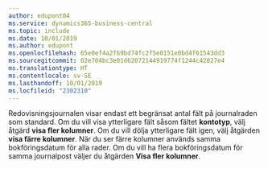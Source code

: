 ```yaml
---
author: edupont04
ms.service: dynamics365-business-central
ms.topic: include
ms.date: 10/01/2019
ms.author: edupont
ms.openlocfilehash: 65e0ef4a2f69bd74fc2f5e0151e0bd4f61543dd3
ms.sourcegitcommit: 02e704bc3e01d62072144919774f1244c42827e4
ms.translationtype: HT
ms.contentlocale: sv-SE
ms.lasthandoff: 10/01/2019
ms.locfileid: "2302310"
---
```

Redovisningsjournalen visar endast ett begränsat antal fält på journalraden som standard. Om du vill visa ytterligare fält såsom fältet **kontotyp**, välj åtgärd **visa fler kolumner**. Om du vill dölja ytterligare fält igen, välj åtgärden **visa färre kolumner**. När du ser färre kolumner används samma bokföringsdatum för alla rader. Om du vill ha flera bokföringsdatum för samma journalpost väljer du åtgärden **Visa fler kolumner**.  
